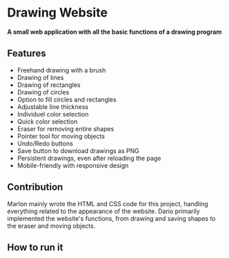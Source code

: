 # Drawing Website

**A small web application with all the basic functions of a drawing program**

## Features

* Freehand drawing with a brush
* Drawing of lines
* Drawing of rectangles
* Drawing of circles
* Option to fill circles and rectangles
* Adjustable line thickness
* Individuel color selection
* Quick color selection
* Eraser for removing entire shapes
* Pointer tool for moving objects
* Undo/Redo buttons
* Save button to download drawings as PNG
* Persistent drawings, even after reloading the page
* Mobile-friendly with responsive design

## Contribution

Marlon mainly wrote the HTML and CSS code for this project, handling everything related to the appearance of the website.
Dario primarily implemented the website's functions, from drawing and saving shapes to the eraser and moving objects.

## How to run it
